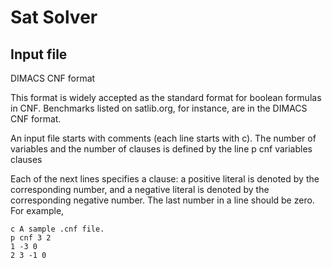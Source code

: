 # Sat Solver

## Input file
DIMACS CNF format

This format is widely accepted as the standard format for boolean formulas in CNF. Benchmarks listed on satlib.org, for instance, are in the DIMACS CNF format.

An input file starts with comments (each line starts with c). The number of variables and the number of clauses is defined by the line p cnf variables clauses

Each of the next lines specifies a clause: a positive literal is denoted by the corresponding number, and a negative literal is denoted by the corresponding negative number. The last number in a line should be zero. For example,

```
c A sample .cnf file.
p cnf 3 2
1 -3 0
2 3 -1 0 
```